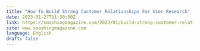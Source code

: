 ```yaml
---
title: "How To Build Strong Customer Relationships For User Research"
date: 2023-01-27T11:30:00Z
link: https://smashingmagazine.com/2023/01/build-strong-customer-relationships-user-research/?utm_medium=RSS&utm_source=news.12bit.vn
site: www.smashingmagazine.com
language: English
draft: false
---
```

